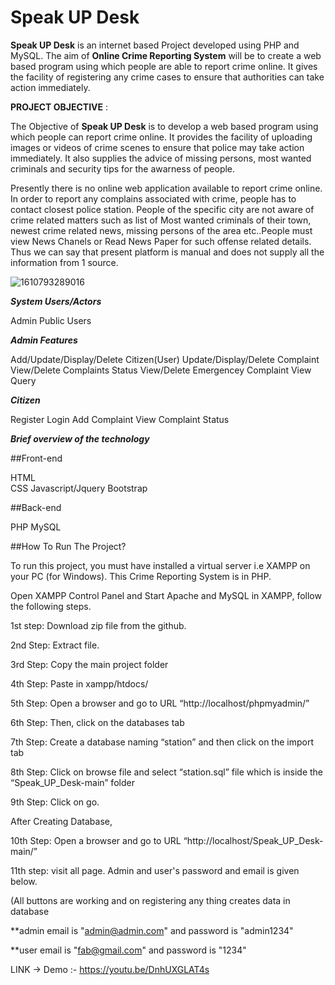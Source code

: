 # Speak UP Desk

**Speak UP Desk** is an internet based Project developed using PHP and MySQL. The aim of **Online Crime Reporting System** will be to create a web based program using which people are able to report crime online. It gives the facility of registering any crime cases to ensure that authorities can take action immediately.

**PROJECT OBJECTIVE** :

The Objective of **Speak UP Desk** is to develop a web based program using which people can report crime online. It provides the facility of uploading images or videos of crime scenes to ensure that police may take action immediately. It also supplies the advice of missing persons, most wanted criminals and security tips for the awarness of people.
    
Presently there is no online web application available to report crime online. In order to report any complains associated with crime, people has to contact closest police station. People of the specific city are not aware of crime related matters such as list of Most wanted criminals of their town, newest crime related news, missing persons of the area etc..People must view News Chanels or Read News Paper for such offense related details. Thus we can say that present platform is manual and does not supply all the information from 1 source.

![1610793289016](https://user-images.githubusercontent.com/62890747/104809640-b4275980-5814-11eb-8804-6d13ad685bb6.jpg)    

***System Users/Actors***



Admin
Public Users


***Admin Features***



Add/Update/Display/Delete Citizen(User)
Update/Display/Delete Complaint
View/Delete Complaints Status
View/Delete Emergencey Complaint
View Query



***Citizen***




Register
Login
Add Complaint
View Complaint Status



***Brief overview of the technology***


##Front-end




HTML	
CSS
Javascript/Jquery
Bootstrap


##Back-end



PHP
MySQL


##How To Run The Project?




To run this project, you must have installed a virtual server i.e XAMPP on your PC (for Windows). This Crime Reporting System is in PHP.



Open XAMPP Control Panel and Start Apache and MySQL in XAMPP, follow the following steps.



1st step: Download zip file from the github.


2nd Step: Extract file.


3rd Step: Copy the main project folder


4th Step: Paste in xampp/htdocs/



5th Step: Open a browser and go to URL “http://localhost/phpmyadmin/”


6th Step: Then, click on the databases tab


7th Step: Create a database naming “station” and then click on the import tab



8th Step: Click on browse file and select “station.sql” file which is inside the “Speak_UP_Desk-main” folder



9th Step: Click on go.



After Creating Database,



10th Step: Open a browser and go to URL “http://localhost/Speak_UP_Desk-main/”


11th step: visit all page. Admin and user's password and email is given below.


(All buttons are working and on registering any thing creates data in database



**admin email is "admin@admin.com"  and password is "admin1234"   


**user email is  "fab@gmail.com"  and password is  "1234"      

LINK ->
Demo :- https://youtu.be/DnhUXGLAT4s



